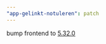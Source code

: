 ```yaml
---
"app-gelinkt-notuleren": patch
---
```


bump frontend to [5.32.0](https://github.com/lblod/frontend-gelinkt-notuleren/releases/tag/v5.32.0)
